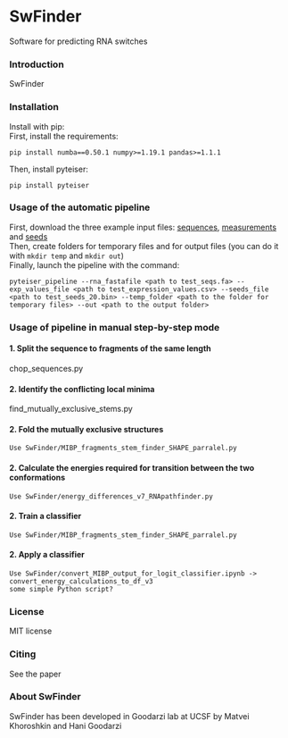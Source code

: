 # SwFinder
Software for predicting RNA switches

### Introduction
SwFinder 

### Installation
Install with pip: <br>
First, install the requirements:
```
pip install numba==0.50.1 numpy>=1.19.1 pandas>=1.1.1
```
Then, install pyteiser:
```
pip install pyteiser
```
### Usage of the automatic pipeline
First, download the three example input files: [sequences](https://github.com/goodarzilab/pyteiser/raw/master/example_data/test_seqs.fa), [measurements](https://github.com/goodarzilab/pyteiser/raw/master/example_data/test_expression_values.csv) and [seeds](https://github.com/goodarzilab/pyteiser/raw/master/example_data/test_seeds_20.bin) <br>
Then, create folders for temporary files and for output files (you can do it with `mkdir temp` and `mkdir out`)<br>
Finally, launch the pipeline with the command: <br>
```
pyteiser_pipeline --rna_fastafile <path to test_seqs.fa> --exp_values_file <path to test_expression_values.csv> --seeds_file <path to test_seeds_20.bin> --temp_folder <path to the folder for temporary files> --out <path to the output folder>
```


### Usage of pipeline in manual step-by-step mode
#### 1. Split the sequence to fragments of the same length
chop_sequences.py

#### 2. Identify the conflicting local minima
find_mutually_exclusive_stems.py

#### 2. Fold the mutually exclusive structures
	Use SwFinder/MIBP_fragments_stem_finder_SHAPE_parralel.py

#### 2. Calculate the energies required for transition between the two conformations
	Use SwFinder/energy_differences_v7_RNApathfinder.py

#### 2. Train a classifier
	Use SwFinder/MIBP_fragments_stem_finder_SHAPE_parralel.py	

#### 2. Apply a classifier
	Use SwFinder/convert_MIBP_output_for_logit_classifier.ipynb -> convert_energy_calculations_to_df_v3
	some simple Python script?	



### License
MIT license

### Citing
See the paper

### About SwFinder
SwFinder has been developed in Goodarzi lab at UCSF by Matvei Khoroshkin and Hani Goodarzi